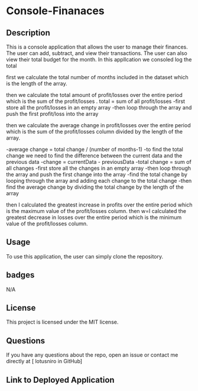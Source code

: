 # Console-Finanaces

## Description
This is a console application that allows the user to manage their finances. The user can add, subtract, and view their transactions. The user can also view their total budget for the month.
In this applIcation we consoled log the total


first we calculate the total number of months included in the dataset which is the length of the array.


then we calculate the total amount of profit/losses over the entire period which is the sum of the profit/losses .
total = sum of all profit/losses
-first store all the profit/losses in an empty array
-then loop through the array and push the first profit/loss into the array




then we calculate the average change in profit/losses over the entire period which is the sum of the profit/losses column divided by the length of the array.

-average change = total change / (number of months-1)
-to find the total change we need to find the difference between the current data and the previous data
-change = currentData - previousData
-total change = sum of all changes
-first store all the changes in an empty array
-then loop through the array and push the first change into the array
-find the total change by looping through the array and adding each change to the total change
-then find the average change by dividing the total change by the length of the array





then I calculated the greatest increase in profits over the entire period which is the maximum value of the profit/losses column.
then w=I calculated the greatest decrease in losses over the entire period which is the minimum value of the profit/losses column.




## Usage
To use this application, the user can simply clone the repository. 

## badges
N/A

## License
This project is licensed under the MIT license.

## Questions
If you have any questions about the repo, open an issue or contact me directly at [
lotusniro in GitHub]


## Link to Deployed Application
